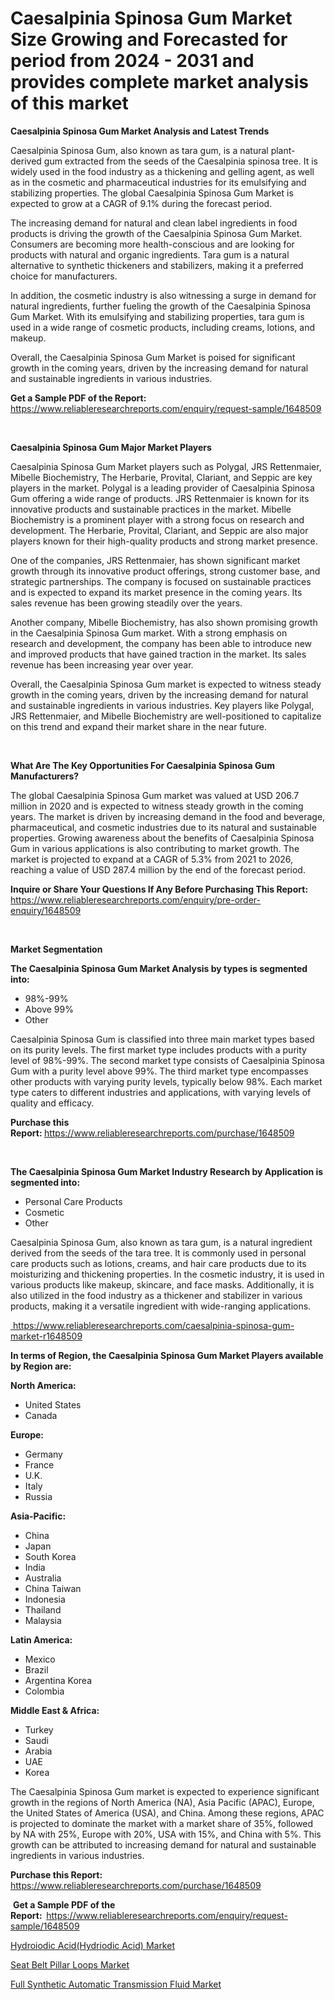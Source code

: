 <p><h1>Caesalpinia Spinosa Gum Market Size Growing and Forecasted for period from 2024 - 2031 and provides complete market analysis of this market</h1></p><p><strong>Caesalpinia Spinosa Gum Market Analysis and Latest Trends</strong></p>
<p><p>Caesalpinia Spinosa Gum, also known as tara gum, is a natural plant-derived gum extracted from the seeds of the Caesalpinia spinosa tree. It is widely used in the food industry as a thickening and gelling agent, as well as in the cosmetic and pharmaceutical industries for its emulsifying and stabilizing properties. The global Caesalpinia Spinosa Gum Market is expected to grow at a CAGR of 9.1% during the forecast period.</p><p>The increasing demand for natural and clean label ingredients in food products is driving the growth of the Caesalpinia Spinosa Gum Market. Consumers are becoming more health-conscious and are looking for products with natural and organic ingredients. Tara gum is a natural alternative to synthetic thickeners and stabilizers, making it a preferred choice for manufacturers.</p><p>In addition, the cosmetic industry is also witnessing a surge in demand for natural ingredients, further fueling the growth of the Caesalpinia Spinosa Gum Market. With its emulsifying and stabilizing properties, tara gum is used in a wide range of cosmetic products, including creams, lotions, and makeup.</p><p>Overall, the Caesalpinia Spinosa Gum Market is poised for significant growth in the coming years, driven by the increasing demand for natural and sustainable ingredients in various industries.</p></p>
<p><strong>Get a Sample PDF of the Report:&nbsp;</strong> <a href="https://www.reliableresearchreports.com/enquiry/request-sample/1648509">https://www.reliableresearchreports.com/enquiry/request-sample/1648509</a></p>
<p>&nbsp;</p>
<p><strong>Caesalpinia Spinosa Gum Major Market Players</strong></p>
<p><p>Caesalpinia Spinosa Gum Market players such as Polygal, JRS Rettenmaier, Mibelle Biochemistry, The Herbarie, Provital, Clariant, and Seppic are key players in the market. Polygal is a leading provider of Caesalpinia Spinosa Gum offering a wide range of products. JRS Rettenmaier is known for its innovative products and sustainable practices in the market. Mibelle Biochemistry is a prominent player with a strong focus on research and development. The Herbarie, Provital, Clariant, and Seppic are also major players known for their high-quality products and strong market presence.</p><p>One of the companies, JRS Rettenmaier, has shown significant market growth through its innovative product offerings, strong customer base, and strategic partnerships. The company is focused on sustainable practices and is expected to expand its market presence in the coming years. Its sales revenue has been growing steadily over the years.</p><p>Another company, Mibelle Biochemistry, has also shown promising growth in the Caesalpinia Spinosa Gum market. With a strong emphasis on research and development, the company has been able to introduce new and improved products that have gained traction in the market. Its sales revenue has been increasing year over year.</p><p>Overall, the Caesalpinia Spinosa Gum market is expected to witness steady growth in the coming years, driven by the increasing demand for natural and sustainable ingredients in various industries. Key players like Polygal, JRS Rettenmaier, and Mibelle Biochemistry are well-positioned to capitalize on this trend and expand their market share in the near future.</p></p>
<p>&nbsp;</p>
<p><strong>What Are The Key Opportunities For Caesalpinia Spinosa Gum Manufacturers?</strong></p>
<p><p>The global Caesalpinia Spinosa Gum market was valued at USD 206.7 million in 2020 and is expected to witness steady growth in the coming years. The market is driven by increasing demand in the food and beverage, pharmaceutical, and cosmetic industries due to its natural and sustainable properties. Growing awareness about the benefits of Caesalpinia Spinosa Gum in various applications is also contributing to market growth. The market is projected to expand at a CAGR of 5.3% from 2021 to 2026, reaching a value of USD 287.4 million by the end of the forecast period.</p></p>
<p><strong>Inquire or Share Your Questions If Any Before Purchasing This Report:</strong> <a href="https://www.reliableresearchreports.com/enquiry/pre-order-enquiry/1648509">https://www.reliableresearchreports.com/enquiry/pre-order-enquiry/1648509</a></p>
<p>&nbsp;</p>
<p><strong>Market Segmentation</strong></p>
<p><strong>The Caesalpinia Spinosa Gum Market Analysis by types is segmented into:</strong></p>
<p><ul><li>98%-99%</li><li>Above 99%</li><li>Other</li></ul></p>
<p><p>Caesalpinia Spinosa Gum is classified into three main market types based on its purity levels. The first market type includes products with a purity level of 98%-99%. The second market type consists of Caesalpinia Spinosa Gum with a purity level above 99%. The third market type encompasses other products with varying purity levels, typically below 98%. Each market type caters to different industries and applications, with varying levels of quality and efficacy.</p></p>
<p><strong>Purchase this Report:&nbsp;</strong><a href="https://www.reliableresearchreports.com/purchase/1648509">https://www.reliableresearchreports.com/purchase/1648509</a></p>
<p>&nbsp;</p>
<p><strong>The Caesalpinia Spinosa Gum Market Industry Research by Application is segmented into:</strong></p>
<p><ul><li>Personal Care Products</li><li>Cosmetic</li><li>Other</li></ul></p>
<p><p>Caesalpinia Spinosa Gum, also known as tara gum, is a natural ingredient derived from the seeds of the tara tree. It is commonly used in personal care products such as lotions, creams, and hair care products due to its moisturizing and thickening properties. In the cosmetic industry, it is used in various products like makeup, skincare, and face masks. Additionally, it is also utilized in the food industry as a thickener and stabilizer in various products, making it a versatile ingredient with wide-ranging applications.</p></p>
<p><a href="https://www.reliableresearchreports.com/caesalpinia-spinosa-gum-market-r1648509">&nbsp;https://www.reliableresearchreports.com/caesalpinia-spinosa-gum-market-r1648509</a></p>
<p><strong>In terms of Region, the Caesalpinia Spinosa Gum Market Players available by Region are:</strong></p>
<p>
    <p> <strong> North America: </strong>
        <ul>
            <li>United States</li>
            <li>Canada</li>
        </ul>
        </p> 
    <p> <strong> Europe: </strong>
        <ul>
            <li>Germany</li>
            <li>France</li>
            <li>U.K.</li>
            <li>Italy</li>
            <li>Russia</li>
        </ul>
        </p> 
    <p> <strong> Asia-Pacific: </strong>
        <ul>
            <li>China</li>
            <li>Japan</li>
            <li>South Korea</li>
            <li>India</li>
            <li>Australia</li>
            <li>China Taiwan</li>
            <li>Indonesia</li>
            <li>Thailand</li>
            <li>Malaysia</li>
        </ul>
        </p> 
    <p> <strong> Latin America: </strong>
        <ul>
            <li>Mexico</li>
            <li>Brazil</li>
            <li>Argentina Korea</li>
            <li>Colombia</li>
        </ul>
        </p> 
    <p> <strong> Middle East & Africa: </strong>
        <ul>
            <li>Turkey</li>
            <li>Saudi</li>
            <li>Arabia</li>
            <li>UAE</li>
            <li>Korea</li>
        </ul>
    </p>
    </p>
<p><p>The Caesalpinia Spinosa Gum market is expected to experience significant growth in the regions of North America (NA), Asia Pacific (APAC), Europe, the United States of America (USA), and China. Among these regions, APAC is projected to dominate the market with a market share of 35%, followed by NA with 25%, Europe with 20%, USA with 15%, and China with 5%. This growth can be attributed to increasing demand for natural and sustainable ingredients in various industries.</p></p>
<p><strong>Purchase this Report: </strong><a href="https://www.reliableresearchreports.com/purchase/1648509">https://www.reliableresearchreports.com/purchase/1648509</a></p>
<p>&nbsp;<strong>Get a Sample PDF of the Report:&nbsp;&nbsp;</strong><a href="https://www.reliableresearchreports.com/enquiry/request-sample/1648509">https://www.reliableresearchreports.com/enquiry/request-sample/1648509</a></p>
<p><strong></strong></p>
<p><p><a href="https://github.com/angelajermaine/Market-Research-Report-List-4/blob/main/hydroiodic-acidhydriodic-acid-market.md">Hydroiodic Acid(Hydriodic Acid) Market</a></p><p><a href="https://medium.com/@tankuser238_5568/navigating-the-global-seat-belt-pillar-loops-market-landscape-trends-forecasts-and-impact-b61404782d80">Seat Belt Pillar Loops Market</a></p><p><a href="https://medium.com/@tigerlookbaliw/full-synthetic-automatic-transmission-fluid-market-share-size-trends-industry-analysis-report-7a335e2e82a7">Full Synthetic Automatic Transmission Fluid Market</a></p></p>